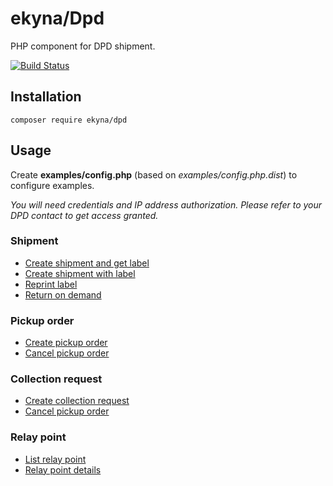 # ekyna/Dpd

PHP component for DPD shipment.

[![Build Status](https://travis-ci.org/ekyna/Dpd.svg?branch=master)](https://travis-ci.org/ekyna/Dpd)

## Installation

    composer require ekyna/dpd

## Usage

Create __examples/config.php__ (based on _examples/config.php.dist_) to configure examples.

_You will need credentials and IP address authorization. Please refer to your DPD contact to get access granted._ 

### Shipment

* [Create shipment and get label](https://github.com/ekyna/Dpd/blob/master/examples/create-shipment-and-get-label.php)
* [Create shipment with label](https://github.com/ekyna/Dpd/blob/master/examples/create-shipment-with-label.php)
* [Reprint label](https://github.com/ekyna/Dpd/blob/master/examples/reprint-label.php)
* [Return on demand](https://github.com/ekyna/Dpd/blob/master/examples/return-on-demand.php)

### Pickup order

* [Create pickup order](https://github.com/ekyna/Dpd/blob/master/examples/create-pickup-order.php)
* [Cancel pickup order](https://github.com/ekyna/Dpd/blob/master/examples/cancel-pickup-order.php)

### Collection request

* [Create collection request](https://github.com/ekyna/Dpd/blob/master/examples/create-collection-request.php)
* [Cancel pickup order](https://github.com/ekyna/Dpd/blob/master/examples/cancel-collection-request.php)

### Relay point

* [List relay point](https://github.com/ekyna/Dpd/blob/master/examples/get-pudo-list.php)
* [Relay point details](https://github.com/ekyna/Dpd/blob/master/examples/get-pudo-details.php)

